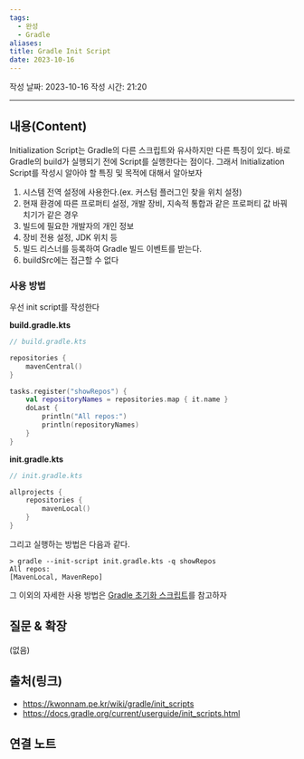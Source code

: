 ```yaml
---
tags:
  - 완성
  - Gradle
aliases: 
title: Gradle Init Script
date: 2023-10-16
---
```

작성 날짜: 2023-10-16
작성 시간: 21:20


----
## 내용(Content)

Initialization Script는 Gradle의 다른 스크립트와 유사하지만 다른 특징이 있다. 바로 Gradle의 build가 실행되기 전에 Script를 실행한다는 점이다. 그래서 Initialization Script를 작성시 알아야 할 특징 및 목적에 대해서 알아보자

1. 시스템 전역 설정에 사용한다.(ex. 커스텀 플러그인 찾을 위치 설정)
2. 현재 환경에 따른 프로퍼티 설정, 개발 장비, 지속적 통합과 같은 프로퍼티 값 바꿔치기가 같은 경우
3. 빌드에 필요한 개발자의 개인 정보
4. 장비 전용 설정, JDK 위치 등
5. 빌드 리스너를 등록하여 Gradle 빌드 이벤트를 받는다.
6. buildSrc에는 접근할 수 없다


### 사용 방법

우선 init script를 작성한다

**build.gradle.kts**

```kotlin
// build.gradle.kts

repositories {
    mavenCentral()
}

tasks.register("showRepos") {
    val repositoryNames = repositories.map { it.name }
    doLast {
        println("All repos:")
        println(repositoryNames)
    }
}
```

**init.gradle.kts**

```kotlin
// init.gradle.kts

allprojects {
    repositories {
        mavenLocal()
    }
}
```

그리고 실행하는 방법은 다음과 같다.

```
> gradle --init-script init.gradle.kts -q showRepos
All repos:
[MavenLocal, MavenRepo]
```

그 이외의 자세한 사용 방법은 [Gradle 초기화 스크립트](https://docs.gradle.org/current/userguide/init_scripts.html)를 참고하자
## 질문 & 확장

(없음)

## 출처(링크)
- https://kwonnam.pe.kr/wiki/gradle/init_scripts
- https://docs.gradle.org/current/userguide/init_scripts.html

## 연결 노트










